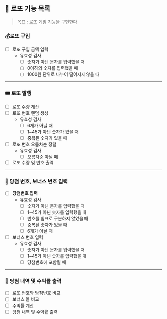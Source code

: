 ## 🎱 로또 기능 목록
> 목표 : 로또 게임 기능을 구현한다

### 💰로또 구입
- [ ] 로또 구입 금액 입력
  - 유효성 검사
    - [ ] 숫자가 아닌 문자를 입력했을 때
    - [ ] 0이하의 숫자를 입력했을 때
    - [ ] 1000원 단위로 나누어 떨어지지 않을 때
* * *

### 🎟️ 로또 발행
- [ ] 로또 수량 계산
- [ ] 로또 번호 랜덤 생성
    - 유효성 검사
      - [ ] 6개가 아닐 때
      - [ ] 1~45가 아닌 숫자가 있을 때
      - [ ] 중복된 숫자가 있을 때
- [ ] 로또 번호 오름차순 정렬
  - 유효성 검사
    - [ ] 오름차순 아닐 때
- [ ] 로또 수량 및 번호 출력
* * *

### 💬 당첨 번호, 보너스 번호 입력
- [ ] **당첨번호 입력**
  - 유효성 검사
    - [ ] 숫자가 아닌 문자를 입력했을 때
    - [ ] 1~45가 아닌 숫자를 입력했을 때
    - [ ] 번호를 쉼표로 구분하지 않았을 때
    - [ ] 중복된 숫자가 있을 때
    - [ ] 6개가 아닐 때
- [ ] 보너스 번호 입력
  - 유효성 검사
    - [ ] 숫자가 아닌 문자를 입력했을 때
    - [ ] 1~45가 아닌 숫자를 입력했을 때
    - [ ] 당첨번호에 포함될 때
* * *

### 🎉 당첨 내역 및 수익률 출력
- [ ] 로또 번호와 당첨번호 비교
- [ ] 보너스 볼 비교 
- [ ] 수익률 계산
- [ ] 당첨 내역 및 수익률 출력 
